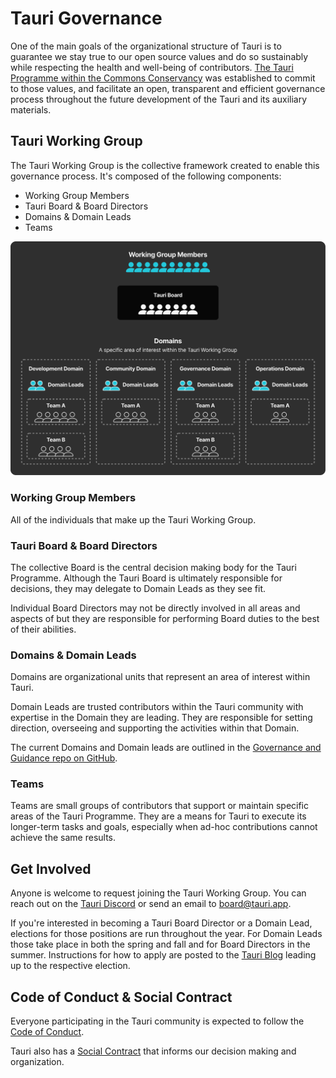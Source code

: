 # Tauri Governance

One of the main goals of the organizational structure of Tauri is to guarantee we stay true to our open source values and do so sustainably while respecting the health and well-being of contributors. [The Tauri Programme within the Commons Conservancy](https://dracc.commonsconservancy.org/0035/) was established to commit to those values, and facilitate an open, transparent and efficient governance process throughout the future development of the Tauri and its auxiliary materials.

## Tauri Working Group

The Tauri Working Group is the collective framework created to enable this governance process. It's composed of the following components:

- Working Group Members
- Tauri Board & Board Directors
- Domains & Domain Leads
- Teams

![Tauri governance diagram](./governance-diagram.svg)


### Working Group Members

All of the individuals that make up the Tauri Working Group.

### Tauri Board & Board Directors

The collective Board is the central decision making body for the Tauri Programme. Although the Tauri Board is ultimately responsible for decisions, they may delegate to Domain Leads as they see fit.

Individual Board Directors may not be directly involved in all areas and aspects of but they are responsible for performing Board duties to the best of their abilities.

### Domains & Domain Leads

Domains are organizational units that represent an area of interest within Tauri.

Domain Leads are trusted contributors within the Tauri community with expertise in the Domain they are leading. They are responsible for setting direction, overseeing and supporting the activities within that Domain.

The current Domains and Domain leads are outlined in the [Governance and Guidance repo on GitHub](https://github.com/tauri-apps/governance-and-guidance).

### Teams

Teams are small groups of contributors that support or maintain specific areas of the Tauri Programme. They are a means for Tauri to execute its longer-term tasks and goals, especially when ad-hoc contributions cannot achieve the same results.


## Get Involved

Anyone is welcome to request joining the Tauri Working Group. You can reach out on the [Tauri Discord](https://discord.com/invite/tauri) or send an email to [board@tauri.app](mailto:board@tauri.app).

If you're interested in becoming a Tauri Board Director or a Domain Lead, elections for those positions are run throughout the year. For Domain Leads those take place in both the spring and fall and for Board Directors in the summer. Instructions for how to apply are posted to the [Tauri Blog](https://tauri.app/blog) leading up to the respective election.


## Code of Conduct & Social Contract

Everyone participating in the Tauri community is expected to follow the [Code of Conduct](https://github.com/tauri-apps/governance-and-guidance/blob/main/CODE_OF_CONDUCT.md).

Tauri also has a [Social Contract](https://github.com/tauri-apps/governance-and-guidance/blob/main/SOCIAL_CONTRACT.md) that informs our decision making and organization.
